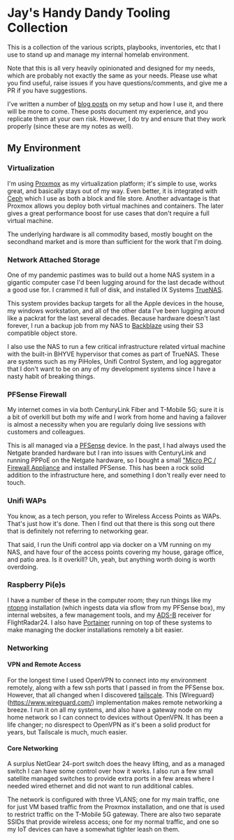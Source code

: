 # Jay's Handy Dandy Tooling Collection

This is a collection of the various scripts, playbooks, inventories, etc that I use to stand up and manage my 
internal homelab environment.

Note that this is all very heavily opinionated and designed for my needs, which are probably not exactly the same 
as your needs. Please use what you find useful, raise issues if you have questions/comments, and give me a PR if you
have suggestions. 

I've written a number of [blog posts](https://jayschmidt.us/series/homelab/) on my setup and how I use it, and there 
will be more to come. These posts document my experience, and you replicate them at your own risk. However, I do try
and ensure that they work properly (since these are my notes as well).

## My Environment

### Virtualization
I'm using [Proxmox](https://www.proxmox.com/en/) as my virtualization platform; it's simple to use, works great, and 
basically stays out of my way. Even better, it is integrated with [Ceph](https://ceph.io) which I use as both a block
and file store. Another advantage is that Proxmox allows you deploy both virtual machines and containers. The later
gives a great performance boost for use cases that don't require a full virtual machine.

The underlying hardware is all commodity based, mostly bought on the secondhand market and is more than sufficient 
for the work that I'm doing. 

### Network Attached Storage
One of my pandemic pastimes was to build out a home NAS system in a gigantic computer case I'd been lugging around for 
the last decade without a good use for. I crammed it full of disk, and installed IX Systems 
[TrueNAS](https://www.truenas.com/). 

This system provides backup targets for all the Apple devices in the house, my windows workstation, and all of the other
data I've been lugging around like a packrat for the last several decades. Because hardware doesn't last forever, I 
run a backup job from my NAS to [Backblaze](https://www.backblaze.com/) using their S3 compatible object store.

I also use the NAS to run a few critical infrastructure related virtual machine with the built-in BHYVE hypervisor
that comes as part of TrueNAS. These are systems such as my PiHoles, Unifi Control System, and log aggregator that
I don't want to be on any of my development systems since I have a nasty habit of breaking things. 

### PFSense Firewall
My internet comes in via both CenturyLink Fiber and T-Mobile 5G; sure it is a bit of overkill but both my wife and I 
work from home and having a failover is almost a necessity when you are regularly doing live sessions with customers
and colleagues. 

This is all managed via a [PFSense](https://www.pfsense.org/) device. In the past, I had always used the Netgate 
branded hardware but I ran into issues with CenturyLink and running PPPoE on the Netgate hardware, so I bought a small
["Micro PC / Firewall Appliance](https://a.co/d/2jZIMQL) and installed PFSense. This has been a rock solid addition
to the infrastructure here, and something I don't really ever need to touch.

### Unifi WAPs
You know, as a tech person, you refer to Wireless Access Points as WAPs. That's just how it's done. Then I find out 
that there is this song out there that is definitely not referring to networking gear. 

That said, I run the Unifi control app via docker on a VM running on my NAS, and have four of the access points covering
my house, garage office, and patio area. Is it overkill? Uh, yeah, but anything worth doing is worth overdoing.

### Raspberry Pi(e)s
I have a number of these in the computer room; they run things like my 
[ntopng](https://www.ntop.org/products/traffic-analysis/ntop/) installation (which ingests data via sflow
from my PFSense box), my internal websites, a few management tools, and my 
[ADS-B](https://www.flightradar24.com/add-coverage) receiver for FlightRadar24. I also have
[Portainer](https://www.portainer.io/install) running on top of these systems to make managing the docker installations 
remotely a bit easier.


### Networking

#### VPN and Remote Access
For the longest time I used OpenVPN to connect into my environment remotely, along with a few ssh ports that I passed
in from the PFSense box. However, that all changed when I discovered [tailscale](https://tailscale.com). This 
[Wireguard}(https://www.wireguard.com/) implementation makes remote networking a breeze. I run it on all my systems, 
and also have a gateway node on my home network so I can connect to devices without OpenVPN. It has been a life
changer; no disrespect to OpenVPN as it's been a solid product for years, but Tailscale is much, much easier.

#### Core Networking
A surplus NetGear 24-port switch does the heavy lifting, and as a managed switch I can have some control over how it 
works. I also run a few small satellite managed switches to provide extra ports in a few areas where I needed wired
ethernet and did not want to run additional cables.

The network is configured with three VLANS; one for my main traffic, one for just VM based traffic from the Proxmox
installation, and one that is used to restrict traffic on the T-Mobile 5G gateway. There are also two separate 
SSIDs that provide wireless access; one for my normal traffic, and one so my IoT devices can have a somewhat 
tighter leash on them.